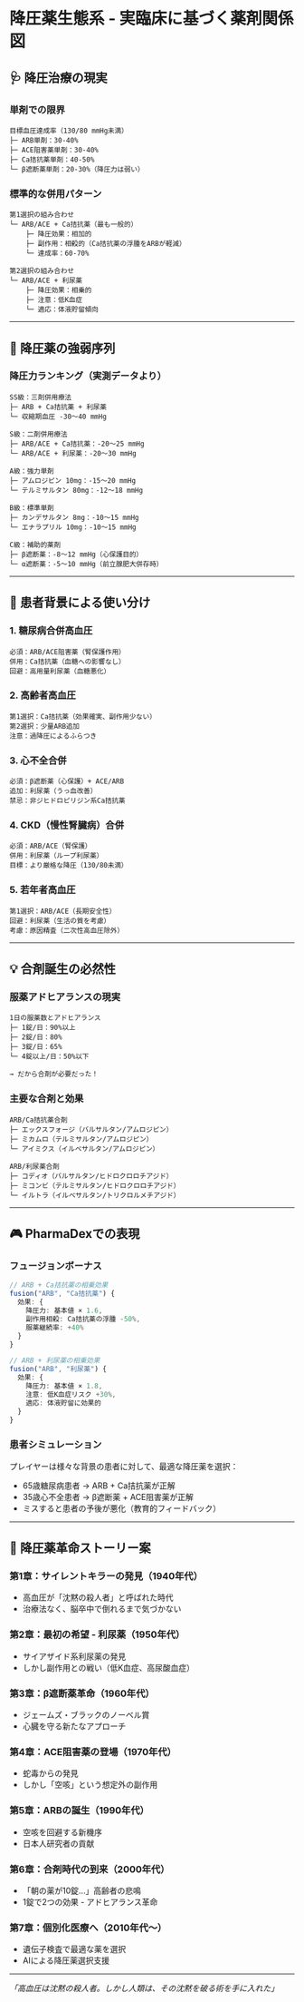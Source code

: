 # 降圧薬生態系 - 実臨床に基づく薬剤関係図

## 🩺 降圧治療の現実

### 単剤での限界
```
目標血圧達成率（130/80 mmHg未満）
├─ ARB単剤：30-40%
├─ ACE阻害薬単剤：30-40%
├─ Ca拮抗薬単剤：40-50%
└─ β遮断薬単剤：20-30%（降圧力は弱い）
```

### 標準的な併用パターン
```
第1選択の組み合わせ
└─ ARB/ACE + Ca拮抗薬（最も一般的）
    ├─ 降圧効果：相加的
    ├─ 副作用：相殺的（Ca拮抗薬の浮腫をARBが軽減）
    └─ 達成率：60-70%

第2選択の組み合わせ
└─ ARB/ACE + 利尿薬
    ├─ 降圧効果：相乗的
    ├─ 注意：低K血症
    └─ 適応：体液貯留傾向
```

---

## 💊 降圧薬の強弱序列

### 降圧力ランキング（実測データより）
```
SS級：三剤併用療法
├─ ARB + Ca拮抗薬 + 利尿薬
└─ 収縮期血圧 -30〜40 mmHg

S級：二剤併用療法
├─ ARB/ACE + Ca拮抗薬：-20〜25 mmHg
└─ ARB/ACE + 利尿薬：-20〜30 mmHg

A級：強力単剤
├─ アムロジピン 10mg：-15〜20 mmHg
└─ テルミサルタン 80mg：-12〜18 mmHg

B級：標準単剤
├─ カンデサルタン 8mg：-10〜15 mmHg
└─ エナラプリル 10mg：-10〜15 mmHg

C級：補助的薬剤
├─ β遮断薬：-8〜12 mmHg（心保護目的）
└─ α遮断薬：-5〜10 mmHg（前立腺肥大併存時）
```

---

## 🎯 患者背景による使い分け

### 1. 糖尿病合併高血圧
```
必須：ARB/ACE阻害薬（腎保護作用）
併用：Ca拮抗薬（血糖への影響なし）
回避：高用量利尿薬（血糖悪化）
```

### 2. 高齢者高血圧
```
第1選択：Ca拮抗薬（効果確実、副作用少ない）
第2選択：少量ARB追加
注意：過降圧によるふらつき
```

### 3. 心不全合併
```
必須：β遮断薬（心保護）+ ACE/ARB
追加：利尿薬（うっ血改善）
禁忌：非ジヒドロピリジン系Ca拮抗薬
```

### 4. CKD（慢性腎臓病）合併
```
必須：ARB/ACE（腎保護）
併用：利尿薬（ループ利尿薬）
目標：より厳格な降圧（130/80未満）
```

### 5. 若年者高血圧
```
第1選択：ARB/ACE（長期安全性）
回避：利尿薬（生活の質を考慮）
考慮：原因精査（二次性高血圧除外）
```

---

## 💡 合剤誕生の必然性

### 服薬アドヒアランスの現実
```
1日の服薬数とアドヒアランス
├─ 1錠/日：90%以上
├─ 2錠/日：80%
├─ 3錠/日：65%
└─ 4錠以上/日：50%以下

→ だから合剤が必要だった！
```

### 主要な合剤と効果
```
ARB/Ca拮抗薬合剤
├─ エックスフォージ（バルサルタン/アムロジピン）
├─ ミカムロ（テルミサルタン/アムロジピン）
└─ アイミクス（イルベサルタン/アムロジピン）

ARB/利尿薬合剤
├─ コディオ（バルサルタン/ヒドロクロロチアジド）
├─ ミコンビ（テルミサルタン/ヒドロクロロチアジド）
└─ イルトラ（イルベサルタン/トリクロルメチアジド）
```

---

## 🎮 PharmaDexでの表現

### フュージョンボーナス
```typescript
// ARB + Ca拮抗薬の相乗効果
fusion("ARB", "Ca拮抗薬") {
  効果: {
    降圧力: 基本値 × 1.6,
    副作用相殺: Ca拮抗薬の浮腫 -50%,
    服薬継続率: +40%
  }
}

// ARB + 利尿薬の相乗効果
fusion("ARB", "利尿薬") {
  効果: {
    降圧力: 基本値 × 1.8,
    注意: 低K血症リスク +30%,
    適応: 体液貯留に効果的
  }
}
```

### 患者シミュレーション
プレイヤーは様々な背景の患者に対して、最適な降圧薬を選択：
- 65歳糖尿病患者 → ARB + Ca拮抗薬が正解
- 35歳心不全患者 → β遮断薬 + ACE阻害薬が正解
- ミスすると患者の予後が悪化（教育的フィードバック）

---

## 📖 降圧薬革命ストーリー案

### 第1章：サイレントキラーの発見（1940年代）
- 高血圧が「沈黙の殺人者」と呼ばれた時代
- 治療法なく、脳卒中で倒れるまで気づかない

### 第2章：最初の希望 - 利尿薬（1950年代）
- サイアザイド系利尿薬の発見
- しかし副作用との戦い（低K血症、高尿酸血症）

### 第3章：β遮断薬革命（1960年代）
- ジェームズ・ブラックのノーベル賞
- 心臓を守る新たなアプローチ

### 第4章：ACE阻害薬の登場（1970年代）
- 蛇毒からの発見
- しかし「空咳」という想定外の副作用

### 第5章：ARBの誕生（1990年代）
- 空咳を回避する新機序
- 日本人研究者の貢献

### 第6章：合剤時代の到来（2000年代）
- 「朝の薬が10錠...」高齢者の悲鳴
- 1錠で2つの効果 - アドヒアランス革命

### 第7章：個別化医療へ（2010年代〜）
- 遺伝子検査で最適な薬を選択
- AIによる降圧薬選択支援

---

*「高血圧は沈黙の殺人者。しかし人類は、その沈黙を破る術を手に入れた」*